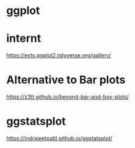 # ggplot

# internt

https://exts.ggplot2.tidyverse.org/gallery/

# Alternative to Bar plots

https://z3tt.github.io/beyond-bar-and-box-plots/


# ggstatsplot

https://indrajeetpatil.github.io/ggstatsplot/
